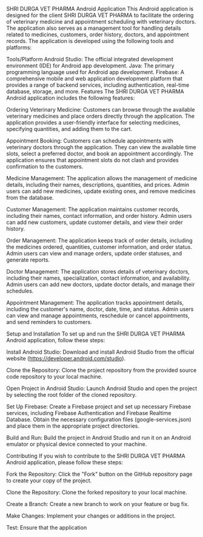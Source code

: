 SHRI DURGA VET PHARMA Android Application
This Android application is designed for the client SHRI DURGA VET PHARMA to facilitate the ordering of veterinary medicine and appointment scheduling with veterinary doctors. The application also serves as a management tool for handling details related to medicines, customers, order history, doctors, and appointment records. The application is developed using the following tools and platforms:

Tools/Platform
Android Studio: The official integrated development environment (IDE) for Android app development.
Java: The primary programming language used for Android app development.
Firebase: A comprehensive mobile and web application development platform that provides a range of backend services, including authentication, real-time database, storage, and more.
Features
The SHRI DURGA VET PHARMA Android application includes the following features:

Ordering Veterinary Medicine: Customers can browse through the available veterinary medicines and place orders directly through the application. The application provides a user-friendly interface for selecting medicines, specifying quantities, and adding them to the cart.

Appointment Booking: Customers can schedule appointments with veterinary doctors through the application. They can view the available time slots, select a preferred doctor, and book an appointment accordingly. The application ensures that appointment slots do not clash and provides confirmation to the customers.

Medicine Management: The application allows the management of medicine details, including their names, descriptions, quantities, and prices. Admin users can add new medicines, update existing ones, and remove medicines from the database.

Customer Management: The application maintains customer records, including their names, contact information, and order history. Admin users can add new customers, update customer details, and view their order history.

Order Management: The application keeps track of order details, including the medicines ordered, quantities, customer information, and order status. Admin users can view and manage orders, update order statuses, and generate reports.

Doctor Management: The application stores details of veterinary doctors, including their names, specialization, contact information, and availability. Admin users can add new doctors, update doctor details, and manage their schedules.

Appointment Management: The application tracks appointment details, including the customer's name, doctor, date, time, and status. Admin users can view and manage appointments, reschedule or cancel appointments, and send reminders to customers.

Setup and Installation
To set up and run the SHRI DURGA VET PHARMA Android application, follow these steps:

Install Android Studio: Download and install Android Studio from the official website (https://developer.android.com/studio).

Clone the Repository: Clone the project repository from the provided source code repository to your local machine.

Open Project in Android Studio: Launch Android Studio and open the project by selecting the root folder of the cloned repository.

Set Up Firebase: Create a Firebase project and set up necessary Firebase services, including Firebase Authentication and Firebase Realtime Database. Obtain the necessary configuration files (google-services.json) and place them in the appropriate project directories.

Build and Run: Build the project in Android Studio and run it on an Android emulator or physical device connected to your machine.

Contributing
If you wish to contribute to the SHRI DURGA VET PHARMA Android application, please follow these steps:

Fork the Repository: Click the "Fork" button on the GitHub repository page to create your copy of the project.

Clone the Repository: Clone the forked repository to your local machine.

Create a Branch: Create a new branch to work on your feature or bug fix.

Make Changes: Implement your changes or additions in the project.

Test: Ensure that the application
